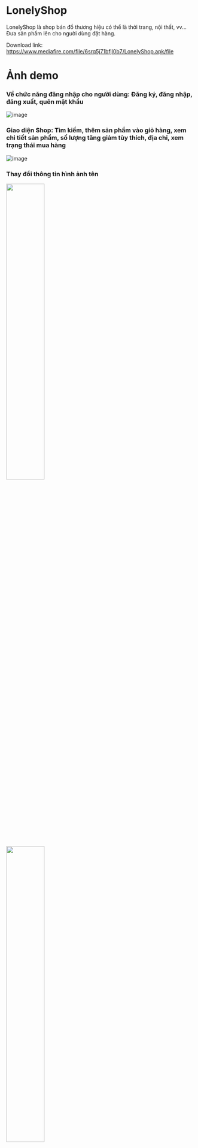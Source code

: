 # LonelyShop
LonelyShop là shop bán đồ thương hiệu có thể là thời trang, nội thất, vv... Đưa sản phẩm lên cho người dùng đặt hàng.

Download link: https://www.mediafire.com/file/6srq5j71bfjl0b7/LonelyShop.apk/file 

# Ảnh demo

### Về chức năng đăng nhập cho người dùng: Đăng ký, đăng nhập, đăng xuất, quên mật khẩu
![image](https://github.com/user-attachments/assets/a10efc6b-9788-49db-a5ac-884ea06d67e6)


### Giao diện Shop: Tìm kiếm, thêm sản phẩm vào giỏ hàng, xem chi tiết sản phẩm, số lượng tăng giảm tùy thích, địa chỉ, xem trạng thái mua hàng
![image](https://github.com/user-attachments/assets/067e0704-403c-4cee-8753-24e22b56f045)


### Thay đổi thông tin hình ảnh tên
<p float="left">
  <img src="https://github.com/user-attachments/assets/7ce8a037-dbe4-4679-9d9d-0c767287df10" width="45%" />
</p>

<p float="right">
  <img src="https://github.com/user-attachments/assets/f1bb05d1-ab91-449b-8e98-b2ca004f90e4" width="45%" />
</p>

# Công cụ và thư viện đã dùng
- Navigation Component: Một Activity chứa nhiều Fragment thay vì tạo nhiều Activity. (Quản lý điều hướng giữa các phần của ứng dụng mà không cần tạo nhiều Activity.)
- Firebase Auth: Quản lý tài khoản, đăng nhập và đăng ký. (Dịch vụ xác thực của Firebase giúp quản lý việc đăng nhập và đăng ký người dùng.)
- Firebase Firestore: Cơ sở dữ liệu cho hệ thống. (Dịch vụ cơ sở dữ liệu thời gian thực của Firebase để lưu trữ và truy xuất dữ liệu.)
- Firebase Storage: Để lưu trữ hình ảnh sản phẩm và ảnh hồ sơ người dùng. (Dịch vụ lưu trữ của Firebase dùng để lưu trữ các tệp như hình ảnh và video.)
- MVVM & LiveData: Tách biệt mã logic khỏi giao diện và lưu trữ trạng thái trong trường hợp cấu hình màn hình thay đổi. (Mẫu thiết kế MVVM giúp tách biệt logic khỏi giao diện người dùng, và LiveData giúp theo dõi và lưu trữ trạng thái của dữ liệu.)
- Coroutines: Thực hiện một số mã trong nền. (Cung cấp cơ chế để thực thi các tác vụ bất đồng bộ và đồng thời.)
- View Binding: Thay vì làm mới giao diện bằng tay, view binding sẽ xử lý điều đó. (Tự động tạo các lớp liên kết để truy cập các view trong layout mà không cần gọi findViewById.)
- Glide: Tải và lưu cache hình ảnh trong ImageView. (Thư viện dùng để tải hình ảnh từ nguồn và hiển thị chúng trong các ImageView, đồng thời lưu trữ ảnh đã tải để cải thiện hiệu suất.)

